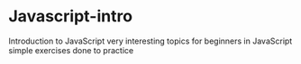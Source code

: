 # Javascript-intro
Introduction to JavaScript
very interesting topics for beginners in JavaScript simple exercises done to practice
